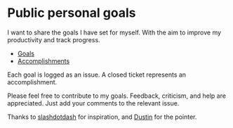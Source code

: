 # Public personal goals

I want to share the goals I have set for myself. With the aim to improve my productivity and track progress.

- [Goals](https://github.com/cwinters/personal-goals/issues?state=open)
- [Accomplishments](https://github.com/cwinters/personal-goals/issues?state=closed)

Each goal is logged as an issue. A closed ticket represents an accomplishment.

Please feel free to contribute to my goals. Feedback, criticism, and help are
appreciated. Just add your comments to the relevant issue.

Thanks to [slashdotdash](https://github.com/slashdotdash/personal-goals) for inspiration,
and [Dustin](https://github.com/dustinupdyke) for the pointer.
